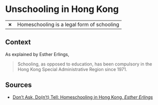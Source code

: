 # Unschooling in Hong Kong
| | |
|-|-|
| __✗__ | Homeschooling is a legal form of schooling |

## Context

As explained by Esther Erlings,

> Schooling, as opposed to education, has been compulsory in the Hong Kong Special Administrative Region since 1971.

## Sources

* [Don’t Ask, Do(n’t) Tell: Homeschooling in Hong Kong, _Esther Erlings_](https://www.cambridge.org/core/journals/asian-journal-of-law-and-society/article/abs/dont-ask-dont-tell-homeschooling-in-hong-kong/6E1FE6AC79ADE93AAD85895178D60C41)
